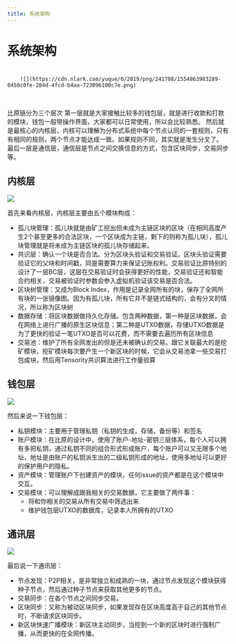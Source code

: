 ```yaml
---
title: 系统架构
---
```


# 系统架构

<a name="cd4cb607"></a>
# 
        ![](https://cdn.nlark.com/yuque/0/2019/png/241708/1554863983289-0450c0fe-284d-4fcd-b4aa-723096100c7e.png)
          
  
      
    
  <br />

比原链分为三个层次 第一层就是大家接触比较多的钱包层，就是进行收款和打款的模块，钱包一般带操作界面，大家都可以日常使用，所以会比较熟悉。 然后就是最核心的内核层，内核可以理解为分布式系统中每个节点认同的一套规则，只有有相同的规则，两个节点才能达成一致。如果规则不同，其实就是发生分叉了。 最后一层是通信层，通信层是节点之间交换信息的方式，包含区块同步，交易同步等。

<a name="c54eb9d4"></a>
## 内核层

![](https://cdn.nlark.com/yuque/0/2019/png/241708/1554863985554-186145fb-44b7-43af-bec9-d7ad5aa317e3.png#align=left&display=inline&height=477&originHeight=871&originWidth=1361&size=0&status=done&width=746)

首先来看内核层，内核层主要由五个模块构成：
* 孤儿块管理：孤儿块就是由矿工挖出但未成为主链区块的区块（在相同高度产生2个甚至更多的合法区块，一个区块成为主链，剩下的则称为孤儿块），孤儿块管理就是将未成为主链区块的孤儿块存储起来。
* 共识层：确认一个块是否合法。分为区块头验证和交易验证。区块头验证需要验证它的父块和时间戳，同是需要算力来保证记账权利。交易验证比原特别的设计了一层BC层，这层在交易验证时会获得更好的性能，交易验证还和智能合约相关，交易被验证时参数会参入虚拟机验证该交易是否合法。
* 区块树管理：又成为Block Index，作用是记录全网所有的块，保存了全网所有块的一张镜像图。因为有孤儿块，所有它并不是链式结构的，会有分叉的情况，所以称为区块树
* 数据存储：将区块数据做持久化存储。包含两种数据，第一种是区块数据，会在网络上进行广播的原生区块信息；第二种是UTXO数据，存储UTXO数据是为了更快的验证一笔UTXO是否可以花费，而不需要去遍历所有区块信息
* 交易池：维护了所有全网发出的但是还未被确认的交易。跟它关联最大的是挖矿模块，挖矿模块每次要产生一个新区块的时候，它会从交易池拿一些交易打包成块，然后用Tensority共识算法进行工作量验算

<a name="97fb8a90"></a>
## 钱包层

![](https://cdn.nlark.com/yuque/0/2019/png/241708/1554863983212-bde29893-f883-4a9d-92ca-587728d5af78.png#align=left&display=inline&height=464&originHeight=844&originWidth=1357&size=0&status=done&width=746)

然后来说一下钱包层：
* 私钥模块：主要用于管理私钥（私钥的生成，存储，备份等）和签名
* 账户模块：在比原的设计中，使用了账户-地址-密钥三层体系，每个人可以拥有多把私钥，通过私钥不同的组合形式形成账户，每个账户可以又无限多个地址，地址是由账户的私钥派生出的二级私钥形成的地址，使用多地址可以更好的保护用户的隐私。
* 资产模块：管理账户下创建资产的模块，任何issue的资产都是在这个模块中交互。
* 交易模块：可以理解成跟我相关的交易数据，它主要做了两件事：
  * 将和你相关的交易从所有交易中筛选出来
  * 维护钱包层UTXO的数据库，记录本人所拥有的UTXO

<a name="b5d1bd6e"></a>
## 通讯层

![](https://cdn.nlark.com/yuque/0/2019/png/241708/1554863982912-5f15d2c7-17d6-47e1-83a8-bd8ecbca0fac.png#align=left&display=inline&height=486&originHeight=875&originWidth=1343&size=0&status=done&width=746)

最后说一下通讯层：
* 节点发现：P2P相关，是非常独立和成熟的一块，通过节点发现这个模块获得种子节点，然后通过种子节点来获取其他更多的节点。
* 交易同步：在各个节点之间同步交易。
* 区块同步：又称为被动区块同步，如果发现存在区块高度高于自己的其他节点时，不断请求区块同步。
* 新区块快速广播模块：新区块主动同步，当挖到一个新的区块时进行强制广播，从而更快的在全网传播。

